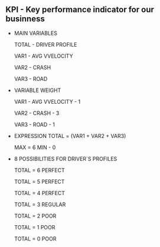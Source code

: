 ## KPI - Key performance indicator for our businness

- MAIN VARIABLES
   
   TOTAL - DRIVER PROFILE
   
   VAR1  - AVG VVELOCITY
   
   VAR2 - CRASH
   
   VAR3 - ROAD

- VARIABLE WEIGHT
  
   VAR1  - AVG VVELOCITY - 1 
   
   VAR2 - CRASH - 3
   
   VAR3 - ROAD - 1

- EXPRESSION
   TOTAL =  (VAR1 + VAR2 + VAR3) 

   MAX  = 6 MIN - 0
   
- 8 POSSIBILITIES FOR DRIVER`S PROFILES

   TOTAL = 6
   PERFECT
   
   TOTAL = 5
   PERFECT
   
   TOTAL = 4
   PERFECT
  
   TOTAL = 3
   REGULAR
   
   TOTAL = 2
   POOR
   
   TOTAL = 1
   POOR
   
   TOTAL = 0
   POOR
